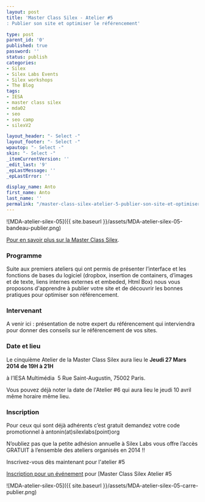 ```yaml
---
layout: post
title: 'Master Class Silex - Atelier #5
: Publier son site et optimiser le référencement'

type: post
parent_id: '0'
published: true
password: ''
status: publish
categories:
- Silex
- Silex Labs Events
- Silex workshops
- The Blog
tags:
- IESA
- master class silex
- mda02
- seo
- seo camp
- silexV2

layout_header: "- Select -"
layout_footer: "- Select -"
wpautop: "- Select -"
skin: "- Select -"
_itemCurrentVersion: ''
_edit_last: '9'
_epLastMessage: ''
_epLastError: ''

display_name: Anto
first_name: Anto
last_name: ''
permalink: "/master-class-silex-atelier-5-publier-son-site-et-optimiser-le-referencement/"
---
```


![MDA-atelier-silex-05]({{ site.baseurl }}/assets/MDA-atelier-silex-05-bandeau-publier.png)



[Pour en savoir plus sur la Master Class Silex](https://www.silexlabs.org/200928/silex/kick-off-meeting-master-class-silex/).

### **Programme**

Suite aux premiers ateliers qui ont permis de présenter l’interface et les fonctions de bases du logiciel (dropbox, insertion de containers, d’images et de texte, liens internes externes et embeded, Html Box) nous vous proposons d'apprendre à publier votre site et de découvrir les bonnes pratiques pour optimiser son référencement.



### **Intervenant**

A venir ici
: présentation de notre expert du référencement qui interviendra pour donner des conseils sur le référencement de vos sites.

### **Date et lieu**

Le cinquième Atelier de la Master Class Silex aura lieu le **Jeudi 27 Mars 2014 de 19H à 21H**

à l’IESA Multimédia  5 Rue Saint-Augustin, 75002 Paris.

Vous pouvez déjà noter la date de l'Atelier #6 qui aura lieu le jeudi 10 avril même horaire même lieu.

### **Inscription**

Pour ceux qui sont déjà adhérents c’est gratuit demandez votre code promotionnel à antonin(at)silexlabs(point)org

N’oubliez pas que la petite adhésion annuelle à Silex Labs vous offre l’accès GRATUIT à l’ensemble des ateliers organisés en 2014 !!

Inscrivez-vous dès maintenant pour l'atelier #5

[Inscription pour un événement](http://www.eventbrite.fr/r/etckt) pour [Master Class Silex Atelier #5


![MDA-atelier-silex-05]({{ site.baseurl }}/assets/MDA-atelier-silex-05-carre-publier.png)